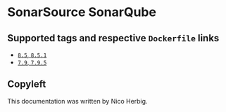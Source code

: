 # SonarSource SonarQube

## Supported tags and respective `Dockerfile` links

 * [`8.5`, `8.5.1`](https://github.com/nicoherbigio/docker-sonarsource-sonarqube/blob/master/8.5/debian/default/Dockerfile)
 * [`7.9`, `7.9.5`](https://github.com/nicoherbigio/docker-sonarsource-sonarqube/blob/master/7.9/debian/default/Dockerfile)

## Copyleft

This documentation was written by Nico Herbig.
